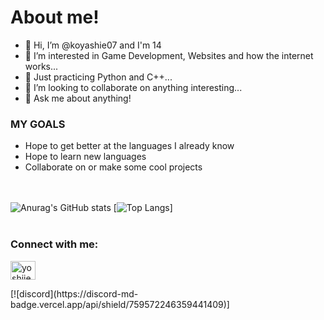 About me!
==========

- 👋 Hi, I’m @koyashie07 and I'm 14
- 👀 I’m interested in Game Development, Websites and how the internet works...
- 🌱 Just practicing Python and C++...
- 💞️ I’m looking to collaborate on anything interesting...
- 💬 Ask me about anything!




### MY GOALS ###

 - Hope to get better at the languages I already know
 - Hope to learn new languages
 - Collaborate on or make some cool projects


<br/><br/>
![Anurag's GitHub stats](https://github-readme-stats.vercel.app/api?username=koyashie07&theme=tokyonight&show_icons=true)
[![Top Langs](https://github-readme-stats.vercel.app/api/top-langs/?username=koyashie07&layout=compact&theme=tokyonight)]
<br/><br/>

<h3 align="left">Connect with me:</h3>
<p align="left">
<a href="https://instagram.com/yoshiiee._" target="blank"><img align="center" src="https://raw.githubusercontent.com/rahuldkjain/github-profile-readme-generator/master/src/images/icons/Social/instagram.svg" alt="yoshiiee._" height="30" width="40" /></a>
</p> 
[![discord](https://discord-md-badge.vercel.app/api/shield/759572246359441409)]
